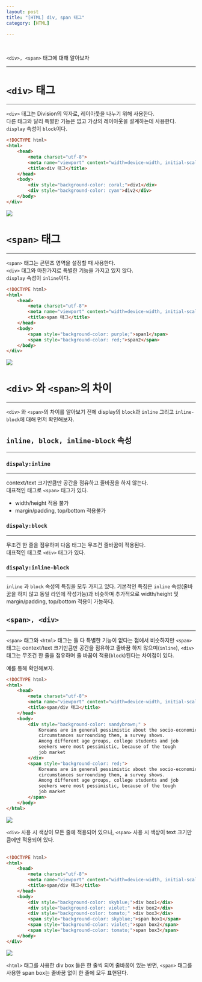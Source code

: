 ```yaml
---
layout: post
title: "[HTML] div, span 태그"
category: [HTML]

---
```

<br>

`<div>, <span>` 태그에 대해 알아보자
<!-- more -->

<hr>


# `<div>` 태그
---
`<div>` 태그는 Division의 약자로, 레이아웃을 나누기 위해 사용한다.  
다른 태그와 달리 특별한 기능은 없고 가상의 레이아웃을 설계하는데 사용한다.  
`display` 속성이 `block`이다.

```html
<!DOCTYPE html>
<html>
    <head>
        <meta charset="utf-8">
        <meta name="viewport" content="width=device-width, initial-scale=1.0">
        <title>div 태그</title>
    </head>
    <body>
        <div style="background-color: coral;">div1</div>
        <div style="background-color: cyan">div2</div>
    </body>
</div>
```
<img src="https://sanggil1107.github.io//public/img/html/div.png" >

# `<span>` 태그
---
`<span>` 태그는 콘텐츠 영역을 설정할 때 사용한다.  
`<div>` 태그와 마찬가지로 특별한 기능을 가지고 있지 않다.  
`display` 속성이 `inline`이다.  

```html
<!DOCTYPE html>
<html>
    <head>
        <meta charset="utf-8">
        <meta name="viewport" content="width=device-width, initial-scale=1.0">
        <title>span 태그</title>
    </head>
    <body>
        <span style="background-color: purple;">span1</span>
        <span style="background-color: red;">span2</span>
    </body>
</div>
```
<img src="https://sanggil1107.github.io//public/img/html/span.PNG" >
<br>

# `<div>` 와 `<span>`의 차이
---
`<div>` 와 `<span>`의 차이를 알아보기 전에 display의 `block`과 `inline` 그리고 `inline-block`에 대해 먼저 확인해보자.  

## `inline, block, inline-block` 속성
---

### `dispaly:inline`
---
context/text 크기만큼만 공간을 점유하고 줄바꿈을 하지 않는다.  
대표적인 태그로 `<span>` 태그가 있다.  
- width/height 적용 불가  
- margin/padding, top/bottom 적용불가  
  
### `dispaly:block`
---
무조건 한 줄을 점유하며 다음 태그는 무조건 줄바꿈이 적용된다.  
대표적인 태그로 `<div>` 태그가 있다.  

### `dispaly:inline-block`
---
`inline` 과 `block` 속성의 특징을 모두 가지고 있다. 기본적인 특징은 `inline` 속성(줄바꿈을 하지 않고 동일 라인에 작성가능)과 비슷하며 추가적으로 width/height 및 margin/padding, top/bottom 적용이 가능하다.

## `<span>, <div>` 
---
`<span>` 태그와 `<html>` 태그는 둘 다 특별한 기능이 없다는 점에서 비슷하지만 `<span>` 태그는 context/text 크기만큼만 공간을 점유하고 줄바꿈 하지 않으며(`inline`), `<div>` 태그는 무조건 한 줄을 점유하며 줄 바꿈이 적용(`block`)된다는 차이점이 있다.  

예를 통해 확인해보자.

```html
<!DOCTYPE html>
<html>
    <head>
        <meta charset="utf-8">
        <meta name="viewport" content="width=device-width, initial-scale=1.0">
        <title>span/div 태그</title>
    </head>
    <body>
        <div style="background-color: sandybrown;" >
            Koreans are in general pessimistic about the socio-economic
            circumstances surrounding them, a survey shows.
            Among different age groups, college students and job
            seekers were most pessimistic, because of the tough
            job market
        </div>
        <span style="background-color: red;">            
            Koreans are in general pessimistic about the socio-economic
            circumstances surrounding them, a survey shows.
            Among different age groups, college students and job
            seekers were most pessimistic, because of the tough
            job market                   
        </span>
    </body>
</html>
```
<img src="https://sanggil1107.github.io//public/img/html/divspan.PNG" >

`<div>` 사용 시 색상이 모든 줄에 적용되어 있으나, `<span>` 사용 시 색상이 text 크기만큼에만 적용되어 있다.  
<br>

```html
<!DOCTYPE html>
<html>
    <head>
        <meta charset="utf-8">
        <meta name="viewport" content="width=device-width, initial-scale=1.0">
        <title>span/div 태그</title>
    </head>
    <body>
        <div style="background-color: skyblue;">div box1</div>
        <div style="background-color: violet;" >div box2</div>
        <div style="background-color: tomato;" >div box3</div>
        <span style="background-color: skyblue;">span box1</span>
        <span style="background-color: violet;">span box2</span>
        <span style="background-color: tomato;">span box3</span>
    </body>
</div>
```
<img src="https://sanggil1107.github.io//public/img/html/divspan2.PNG" >

`<html>` 태그를 사용한 div box 들은 한 줄씩 되어 줄바꿈이 있는 반면, `<span>` 태그를 사용한 span box는 줄바꿈 없이 한 줄에 모두 표현된다.